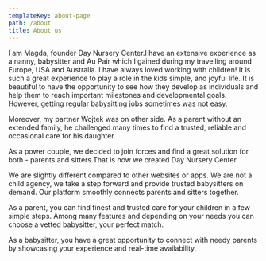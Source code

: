```yaml
---
templateKey: about-page
path: /about
title: About us
---
```



I am Magda, founder Day Nursery Center.I have an extensive experience as a nanny, babysitter and Au Pair which I gained during my travelling around Europe, USA and Australia. I have always loved working with children! It is such a great experience to play a role in the kids simple, and joyful life. It is beautiful to have the opportunity to see how they develop as individuals and help them to reach important milestones and developmental goals. However, getting regular babysitting jobs sometimes was not easy.

Moreover, my partner Wojtek was on other side. As a parent without an extended family, he challenged many times to find a trusted, reliable and occasional care for his daughter.

As a power couple, we decided to join forces and find a great solution for both - parents and sitters.That is how we created Day Nursery Center.





We are slightly different compared to other websites or apps. We are not a child agency, we take a step forward and provide trusted babysitters on demand. Our platform smoothly connects parents and sitters together.

As a parent, you can find finest and trusted care for your children in a few simple steps. Among many features and depending on your needs you can choose a vetted babysitter, your perfect match.

As a babysitter, you have a great opportunity to connect with needy parents by showcasing your experience and real-time availability.